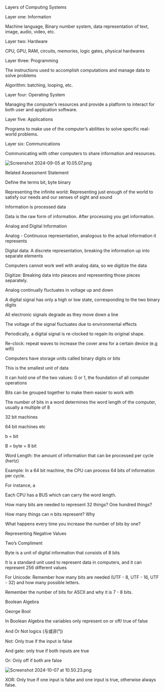 Layers of Computing Systems

Layer one: Information

Machine language, Binary number system, data representation of text, image, audio, video, etc.

Layer two: Hardware

CPU, GPU, RAM, circuits, memories, logic gates, physical hardwares

Layer three: Programming

The instructions used to accomplish computations and manage data to solve problems

Algorithm: batching, looping, etc. 

Layer four: Operating System

Managing the computer’s resources and provide a platform to interact for both user and application software.

Layer five: Applications

Programs to make use of the computer’s abilities to solve specific real-world problems. 

Layer six: Communications

Communicating with other computers to share information and resources.

![Screenshot 2024-09-05 at 10.05.07.png](https://prod-files-secure.s3.us-west-2.amazonaws.com/0a1acae3-9490-44b3-9111-d203cb3c547b/a5654a72-d022-4c78-8443-9d85c39cf017/Screenshot_2024-09-05_at_10.05.07.png)

Related Assessment Statement

Define the terms bit, byte binary

Representing the infinite world: Representing just enough of the world to satisfy our needs and our senses of sight and sound

Information is processed data

Data is the raw form of information. After processing you get information.

Analog and Digital Information

Analog - Continuous representation, analogous to the actual information it represents

Digital data: A discrete representation, breaking the information up into separate elements

Computers cannot work well with analog data, so we digitize the data

Digitize: Breaking data into pieaces and representing those pieces separately.

Analog continually fluctuates in voltage up and down

A digital signal has only a high or low state, corresponding to the two binary digits

All electronic signals degrade as they move down a line

The voltage of the signal fluctuates due to environmental effects

Periodically, a digital signal is re-clocked to regain its original shape.

Re-clock: repeat waves to increase the cover area for a certain device (e.g wifi)

Computers have storage units called binary digits or bits

This is the smallest unit of data

It can hold one of the two values: 0 or 1, the foundation of all computer operations

Bits can be grouped together to make them easier to work with

The number of bits in a word determines the word length of the computer, usually a multiple of 8

32 bit machines

64 bit machines etc

b = bit

B = byte = 8 bit

Word Length: the amount of information that can be processed per cycle (hertz)

Example: In a 64 bit machine, the CPU can process 64 bits of information per cycle. 

For instance, a 

Each CPU has a BUS which can carry the word length. 

How many bits are needed to represent 32 things? One hundred things?

How many things can n bits represent? Why

What happens every time you increase the number of bits by one?

Representing Negative Values

Two’s Compliment

Byte is a unit of digital information that consists of 8 bits

It is a standard unit used to represent data in computers, and it can represent 256 different values

For Unicode: Remember how many bits are needed (UTF - 8, UTF - 16, UTF - 32) and how many possible letters.

Remember the number of bits for ASCII and why it is 7 - 8 bits. 

Boolean Algebra

George Bool

In Boolean Algebra the variables only represent on or off/ true of false

And Or Not logics (与或非门)

Not: Only true if the input is false

And gate: only true if both inputs are true

Or: Only off if both are false

![Screenshot 2024-10-07 at 10.50.23.png](https://prod-files-secure.s3.us-west-2.amazonaws.com/0a1acae3-9490-44b3-9111-d203cb3c547b/3226dd95-3f84-44e6-8579-5a0768c6017a/Screenshot_2024-10-07_at_10.50.23.png)

XOR: Only true if one input is false and one input is true, otherwise always false.
